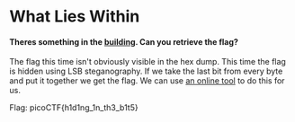# What Lies Within
#### Theres something in the [building](https://2019shell1.picoctf.com/static/aec3861fc4d5bce4d39dc0db196426de/buildings.png). Can you retrieve the flag?

The flag this time isn't obviously visible in the hex dump. This time the flag is hidden using LSB steganography. If we take the last bit
from every byte and put it together we get the flag. We can use [an online tool](https://stylesuxx.github.io/steganography/) to do this for us.

Flag: picoCTF{h1d1ng_1n_th3_b1t5}
